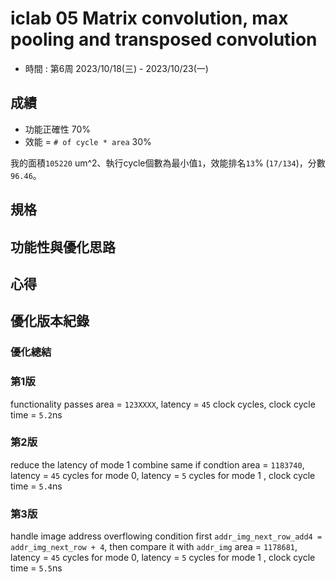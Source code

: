 # iclab 05 Matrix convolution, max pooling and transposed convolution
- 時間 : 第6周 2023/10/18(三) - 2023/10/23(一)

## 成績
- 功能正確性 70%
- 效能 = `# of cycle * area` 30% 

我的面積`105220` um^2、執行cycle個數為最小值`1`，效能排名`13`% (`17/134`)，分數`96.46`。

## 規格


## 功能性與優化思路


## 心得


## 優化版本紀錄
### 優化總結


### 第1版
functionality passes
area = `123XXXX`, latency = `45` clock cycles, clock cycle time = `5.2`ns

### 第2版
reduce the latency of mode 1
combine same if condtion
area = `1183740`, latency = `45` cycles for mode 0, latency = `5` cycles for mode 1 , clock cycle time = `5.4`ns

### 第3版
handle image address overflowing condition
first `addr_img_next_row_add4 = addr_img_next_row + 4`, then compare it with `addr_img`
area = `1178681`, latency = `45` cycles for mode 0, latency = `5` cycles for mode 1 , clock cycle time = `5.5`ns